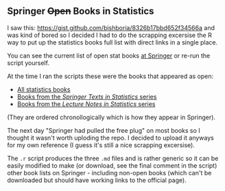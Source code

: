 ## Springer ~~Open~~ Books in Statistics

I saw this: https://gist.github.com/bishboria/8326b17bbd652f34566a and was kind of bored so I decided I had to do the scrapping excersise the R way to put up the statistics books full list with direct links in a single place.

You can see the current list of open stat books [at Springer](http://link.springer.com/search/page/1?facet-content-type="Book"&showAll=false&facet-language="En"&facet-discipline="Statistics") or re-run the script yourself. 

At the time I ran the scripts these were the books that appeared as open:

- [All statistics books](all_stat_books.md)
- [Books from the _Springer Texts in Statistics_ series](texts_in_statistics.md)
- [Books from the _Lecture Notes in Statistics_ series](lecture_notes_in_statistics.md)

(They are ordered chronollogically which is how they appear in Springer).

The next day "Springer had pulled the free plug" on most books so I thought it wasn't worth uploding the repo. I decided to upload it anyways for my own reference (I guess it's still a nice scrapping excersise).

The `.r` script produces the three `.md` files and is rather generic so it can be easily modified to make (or download, see the final comment in the script) other book lists on Springer - including non-open books (which can't be downloaded but should have working links to the official page).
